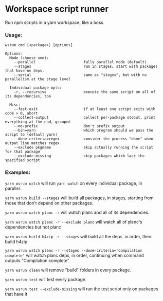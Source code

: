 # Workspace script runner

Run npm scripts in a yarn workspace, like a boss.

### Usage:

```
wsrun cmd [<package>] [options]

Options:
  Mode (choose one):
    --parallel                      fully parallel mode (default)
    --stages                        run in stages; start with packages that have no deps.
    --serial                        same as "stages", but with no parallelism at the stage level

  Individual package opts:
    -r, --recursive                 execute the same script on all of its dependencies, too

  Misc:
    --fast-exit                     if at least one script exits with code > 0, abort
    --collect-output                collect per-package stdout, print everything at the end, grouped
    --no-prefix                     don't prefix output
    --bin=yarn                      which program should we pass the script to (default yarn)
    --done-criteria=regex           consider the process "done" when output line matches regex
    --exclude pkgname               skip actually running the script for that package
    --exclude-missing               skip packages which lack the specified script
```

### Examples:

`yarn wsrun watch` will run `yarn watch` on every individual package, in parallel.

`yarn wsrun build --stages` will build all packages, in stages, starting from those that don't
depend on other packages.

`yarn wsrun watch planc -r` will watch planc and all of its dependencies.

`yarn wsrun watch planc -r --exclude planc` will watch all of planc's dependencies but not planc

`yarn wsrun build h4zip -r --stages` will build all the deps. in order, then build h4zip

`yarn wsrun watch planc -r --stages --done-criteria='Compilation complete'` will watch planc deps,
in order, continuing when command outputs "Compilation complete"

`yarn wsrun clean` will remove "build" folders in every package.

`yarn wsrun test` will test every package.

`yarn wsrun test --exclude-missing` will run the test script only on packages that have it

